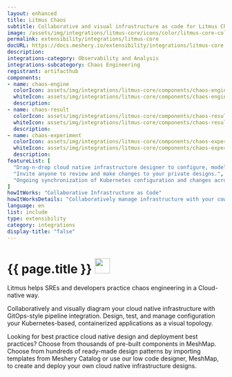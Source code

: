 ```yaml
---
layout: enhanced
title: Litmus Chaos
subtitle: Collaborative and visual infrastructure as code for Litmus Chaos
image: /assets/img/integrations/litmus-core/icons/color/litmus-core-color.svg
permalink: extensibility/integrations/litmus-core
docURL: https://docs.meshery.io/extensibility/integrations/litmus-core
description: 
integrations-category: Observability and Analysis
integrations-subcategory: Chaos Engineering
registrant: artifacthub
components: 
- name: chaos-engine
  colorIcon: assets/img/integrations/litmus-core/components/chaos-engine/icons/color/chaos-engine-color.svg
  whiteIcon: assets/img/integrations/litmus-core/components/chaos-engine/icons/white/chaos-engine-white.svg
  description: 
- name: chaos-result
  colorIcon: assets/img/integrations/litmus-core/components/chaos-result/icons/color/chaos-result-color.svg
  whiteIcon: assets/img/integrations/litmus-core/components/chaos-result/icons/white/chaos-result-white.svg
  description: 
- name: chaos-experiment
  colorIcon: assets/img/integrations/litmus-core/components/chaos-experiment/icons/color/chaos-experiment-color.svg
  whiteIcon: assets/img/integrations/litmus-core/components/chaos-experiment/icons/white/chaos-experiment-white.svg
  description: 
featureList: [
  "Drag-n-drop cloud native infrastructure designer to configure, model, and deploy your workloads.",
  "Invite anyone to review and make changes to your private designs.",
  "Ongoing synchronization of Kubernetes configuration and changes across any number of clusters."
]
howItWorks: "Collaborative Infrastructure as Code"
howItWorksDetails: "Collaboratively manage infrastructure with your coworkers synchronously sharing the same designs."
language: en
list: include
type: extensibility
category: integrations
display-title: "false"
---
```

<h1>{{ page.title }} <img src="{{ page.image }}" style="width: 35px; height: 35px;" /></h1>

<p>
Litmus helps  SREs and developers practice chaos engineering in a Cloud-native way.
</p>
<p>
    Collaboratively and visually diagram your cloud native infrastructure with GitOps-style pipeline integration. Design, test, and manage configuration your Kubernetes-based, containerized applications as a visual topology.
</p>
<p>
    Looking for best practice cloud native design and deployment best practices? Choose from thousands of pre-built components in MeshMap. Choose from hundreds of ready-made design patterns by importing templates from Meshery Catalog or use our low code designer, MeshMap, to create and deploy your own cloud native infrastructure designs.
</p>
